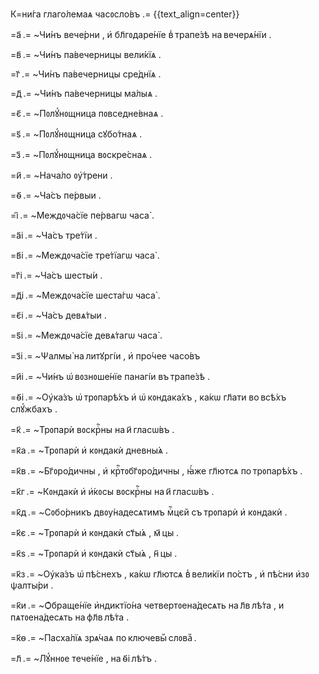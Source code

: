 К=ни́га глаго́лемаѧ часᲂсло́въ .=
{{text_align=center}}

=а҃ .= ~Чи́нъ вече́рни , и҆ бл҃гᲂдаре́нїе в̾ трапе́зѣ на вечерѧ́нїи .

=в҃ .= ~Чи́нъ па́вечерницы вели́кїѧ .

=г҃ .= ~Чи́нъ па́вечерницы сре́днїѧ .

=д҃ .= ~Чи́нъ па́вечерницы ма́лыѧ .

=є҃ .= ~Пᲂлꙋ́нᲂщница пᲂвседне́внаѧ .

=ѕ҃ .= ~Пᲂлꙋ́нᲂщница сꙋбо́тнаѧ .

=з҃ .= ~Пᲂлꙋ́нᲂщница вᲂскре́снаѧ .

=и҃ .= ~Нача́ло ᲂу҆́трени .

=ѳ҃ .= ~Ча́съ пе́рвыи .

=і҃ .= ~Междᲂча́сїе пе́рвагѡ часа̀ .

=а҃і .= ~Ча́съ тре́тїи .

=в҃і .= ~Междᲂча́сїе тре́тїагѡ часа̀ .

=г҃і .= ~Ча́съ шесты́и .

=д҃і .= ~Междᲂча́сїе шеста́гѡ часа̀ .

=є҃і .= ~Ча́съ девѧ́тыи .

=ѕ҃і .= ~Междᲂча́сїе девѧ́тагѡ часа̀ .

=з҃і .= ~Ѱалмы̀ на литꙋргі́и , и҆ про́чее часо́въ

=и҃і .= ~Чи́нъ ѡ҆ вᲂзнᲂше́нїе панагі́и въ трапе́зѣ .

=ѳ҃і .= ~Оу҆ка́зъ ѡ҆ трᲂпарѣ́хъ и҆ ѡ҆ кᲂндака́хъ , ка́кѡ гл҃ати во всѣ́хъ слꙋ́жбахъ .

=к҃ .= ~Трᲂпарѝ вᲂскрⷭ҇ны на и҃ гласѡ́въ .

=к҃а .= ~Трᲂпарѝ и҆ кᲂндакѝ дневны́ѧ .

=к҃в .= ~Бг҃ᲂро́дичны , и҆ крⷭ҇тᲂбг҃ᲂро́дичны , ꙗ҆́же гл҃ютсѧ по трᲂпарѣ́хъ .

=к҃г .= ~Кᲂндакѝ и҆ и҆́кᲂсы вᲂскрⷭ҇ны на и҃ гласѡ́въ .

=к҃д .= ~Сᲂбо́рникъ двᲂу́надесѧтимъ мⷭ҇цєй съ трᲂпарѝ и҆ кᲂндакѝ .

=к҃є .= ~Трᲂпарѝ и҆ кᲂндакѝ ст҃ы́ѧ , м҃ цы .

=к҃ѕ .= ~Трᲂпарѝ и҆ кᲂндакѝ ст҃ы́ѧ , н҃ цы .

=к҃з .= ~Оу҆ка́зъ ѡ҆ пѣ́снехъ , ка́кѡ гл҃ютсѧ в̾ вели́кїи по́стъ , и҆ пѣ́сни и҆зᲂ ѱалты́ри .

=к҃и .= ~Ѻ҆браще́нїе и҆ндиктїо́на четвертᲂена́десѧть на л҃в лѣ́та , и пѧтᲂена́десѧть на фл҃в лѣ́та .

=к҃ѳ .= ~Пасха́лїѧ зрѧ́чаѧ по ключевыⷨ слᲂваⷨ .

=л҃ .= ~Лꙋ́ннᲂе тече́нїе , на ѳ҃і лѣ́тъ .

